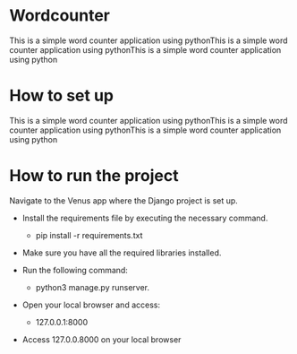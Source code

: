 # Wordcounter

This is a simple word counter application using pythonThis is a simple word counter application using pythonThis is a simple word counter application using python

# How to set up

This is a simple word counter application using pythonThis is a simple word counter application using pythonThis is a simple word counter application using python

# How to run the project

Navigate to the Venus app where the Django project is set up.

 - Install the requirements file by executing the necessary command.
   
    - pip install -r requirements.txt

 - Make sure you have all the required libraries installed.

 - Run the following command:
 
    - python3 manage.py runserver.
   
 - Open your local browser and access:
   
    - 127.0.0.1:8000
   
 - Access 127.0.0.8000 on your local browser

          
